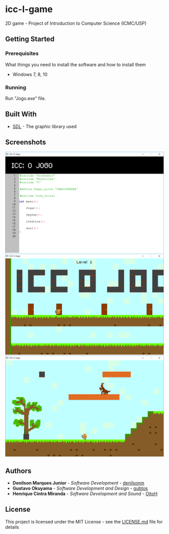 # icc-I-game
2D game - Project of Introduction to Computer Science (ICMC/USP)

## Getting Started

### Prerequisites

What things you need to install the software and how to install them

* Windows 7, 8, 10

### Running

Run "Jogo.exe" file.

## Built With
* [SDL](www.libsdl.org) - The graphic library used

## Screenshots
![Menu](https://raw.githubusercontent.com/gubtos/icc-I-game/master/Screenshots/menu.PNG)
![Map](https://raw.githubusercontent.com/gubtos/icc-I-game/master/Screenshots/map.PNG)
![Level 2](https://raw.githubusercontent.com/gubtos/icc-I-game/master/Screenshots/level2.PNG)

## Authors

* **Denilson Marques Junior** - *Software Development* - [denilsonm](https://github.com/denilsonm)
* **Gustavo Okuyama** - *Software Development and Design* - [gubtos](https://github.com/gubtos)
* **Henrique Cintra Miranda** - *Software Development and Sound* - [OitoH](https://github.com/OitoH)

## License

This project is licensed under the MIT License - see the [LICENSE.md](LICENSE.md) file for details
